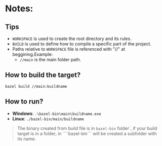 # Notes:

## Tips
- ```WORKSPACE``` is used to create the root directory and its rules.
- ```BUILD``` is used to define how to compile a specific part of the project.
- Paths relative to ```WORKSPACE``` file is referenced with "//" at beggining.Example:
    - ```//main``` is the main folder path.

## How to build the target?

```bazel build //main:buildname```

## How to run?
- **Windows**: ```.\bazel-bin\main\buildname.exe```
- **Linux**: ```./bazel-bin/main/buildname```

> The binary created from build file is in ```bazel-bin``` folder`, if your build target is in a folder, in ````bazel-bin``` will be created a subfolder with its name.